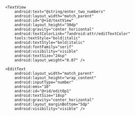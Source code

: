 <?xml version="1.0" encoding="utf-8"?>
<LinearLayout xmlns:android="http://schemas.android.com/apk/res/android"
    xmlns:tools="http://schemas.android.com/tools"
    android:id="@+id/activity_main"
    android:layout_width="match_parent"
    android:layout_height="match_parent"
    android:paddingBottom="@dimen/activity_vertical_margin"
    android:paddingLeft="@dimen/activity_horizontal_margin"
    android:paddingRight="@dimen/activity_horizontal_margin"
    android:paddingTop="@dimen/activity_vertical_margin"
    tools:context="abhiandroid.com.calculater.MainActivity"
    android:orientation="vertical"
    android:gravity="top"
    android:textAlignment="center"
    android:background="@android:color/holo_blue_bright"
    android:weightSum="1">

    <TextView
        android:text="@string/enter_two_numbers"
        android:layout_width="match_parent"
        android:id="@+id/textView"
        android:layout_height="30dp"
        android:gravity="center_horizontal"
        android:textColorLink="?android:attr/editTextColor"
        tools:textStyle="bold|italic"
        android:textStyle="bold|italic"
        android:fontFamily="serif"
        android:visibility="visible"
        android:textSize="24sp"
        android:layout_weight="0.07" />

    <EditText
        android:layout_width="match_parent"
        android:layout_height="wrap_content"
        android:inputType="number"
        android:ems="10"
        android:id="@+id/editOp1"
        android:textSize="18sp"
        android:gravity="center_horizontal"
        android:layout_marginBottom="5dp"
        android:visibility="visible" />
    
   <EditText
        android:layout_width="match_parent"
        android:layout_height="wrap_content"
        android:inputType="number"
        android:ems="10"
        android:id="@+id/editOp2"
        android:textSize="18sp"
        android:gravity="center_horizontal"
        android:elevation="1dp" />
</LinearLayout>
